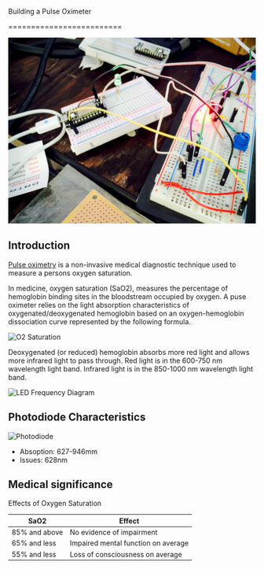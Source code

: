 Building a Pulse Oximeter

=========================

![Demo Pulse Oximeter][cover]

Introduction
------------

[Pulse oximetry] is a non-invasive medical diagnostic technique used to measure a persons oxygen saturation.

In medicine, oxygen saturation (SaO2), measures the percentage of hemoglobin
binding sites in the bloodstream occupied by oxygen.
A puse oximeter relies on the light absorption characteristics of oxygenated/deoxygenated hemoglobin based on an oxygen-hemoglobin dissociation curve represented by the following formula.

![O2 Saturation][heme]

Deoxygenated (or reduced) hemoglobin absorbs more red light and allows more infrared light to pass through.
Red light is in the 600-750 nm wavelength light band. Infrared light is in the 850-1000 nm wavelength light band.

![LED Frequency Diagram][LEDChart]


Photodiode Characteristics
---------------

![Photodiode][Photodiode]

-   Absoption: 627-946mm
-   Issues: 628nm

Medical significance
--------------------

Effects of Oxygen Saturation

| SaO2          | Effect                              |
|---------------|-------------------------------------|
| 85% and above | No evidence of impairment           |
| 65% and less  | Impaired mental function on average |
| 55% and less  | Loss of consciousness on average    |


[cover]:          images/cover.jpg
[Pulse oximetry]: http://en.wikipedia.org/wiki/Pulse_oximetry
[heme]:           http://upload.wikimedia.org/math/2/3/b/23b71ed0aaf0c57ecfc3c1dddf7ff5f1.png
[LEDChart]:       http://www.oximetry.org/IMAGES/cpo.gif
[Photodiode]:     http://www.learningaboutelectronics.com/images/photodiodesymbol.png
